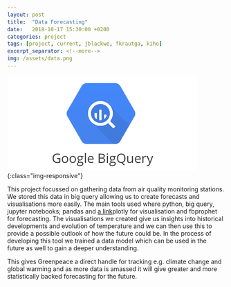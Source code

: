 ```yaml
---
layout: post
title:  "Data Forecasting"
date:   2018-10-17 15:30:00 +0200
categories: project
tags: [project, current, jblackwe, fkrautga, kiho]
excerpt_separator: <!--more-->
img: /assets/data.png
---
```

![Big Data](/assets/data.png){:class="img-responsive"}


This project focussed on gathering data from air quality monitoring stations. We stored this data in big query allowing us to create forecasts and visualisations more easily. The main tools used where python, big query, jupyter notebooks; pandas and [a link](https://github.com/plotly)plotly for visualisation and fbprophet for forecasting. The visualisations we created give us insights into historical developments and evolution of temperature and we can then use this to provide a possible outlook of how the future could be. In the process of developing this tool we trained a data model  which can be used in the future as well to gain a deeper understanding. 

This gives Greenpeace a direct handle for tracking e.g. climate change and global warming and as more data is amassed it will give greater and more statistically backed forecasting for the future.
